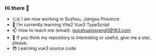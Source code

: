 ### Hi there 👋


- 🇨🇳 I am now working in Suzhou, Jiangsu Province
- 🌱 I’m currently learning Vite2 Vue3 TypeScript
- 📫 How to reach me (email): guoshuangyang0@163.com
- 🤩 If you think my repository is interesting or useful, give me a star, please.
- 😳 Learning vue3 source code

<!--
**guoshuangyang/guoshuangyang** is a ✨ _special_ ✨ repository because its `README.md` (this file) appears on your GitHub profile.
-->
